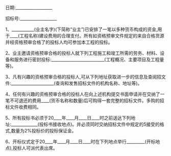 
 



日期:__________________




招标号:__________________




1、___________(业主名字)(下简称“业主”)已安排了一笔以多种货币构成的资金,用于____(工程名称)建设费用的合理支付。所有如资格预审文件规定的来自合格货源并经资格预审合格了的投标人均可参加本工程的投标。




2、业主邀请资格预审合格的投标人就下列工程施工和竣工所需的劳务、材料、设备和服务进行密封投标:__________________________(工程概况、主要项目及工程量等)。




3、凡有兴趣的资格预审合格的投标人,可从下列地址获取进一步的信息及查阅招文件:_____________________(查询和发售招标文件的机构名称、地址等)。




4、任何有兴趣的资格预审合格的投标人在向上述机构提交书面申请并在交纳了一笔不可退还的费用____(货币名称和数量)后可购得一套完整的招标文件。多购的招标文件收费相同。




5、所有投标书必须于20____年____月____日____时之前送达下列地址:_____________(投标书接收地点)。并必须同时交纳招标文件中规定的5接受的格式,数量为2%投标价的投标保证金。




6、开标仪式定于20____年____月____日____时在下列地点举行_________(开标地点),投标人可派代表出席。

 


 

 
 
 
 
 
  


  
 

  


  


  
 
 
 
 

